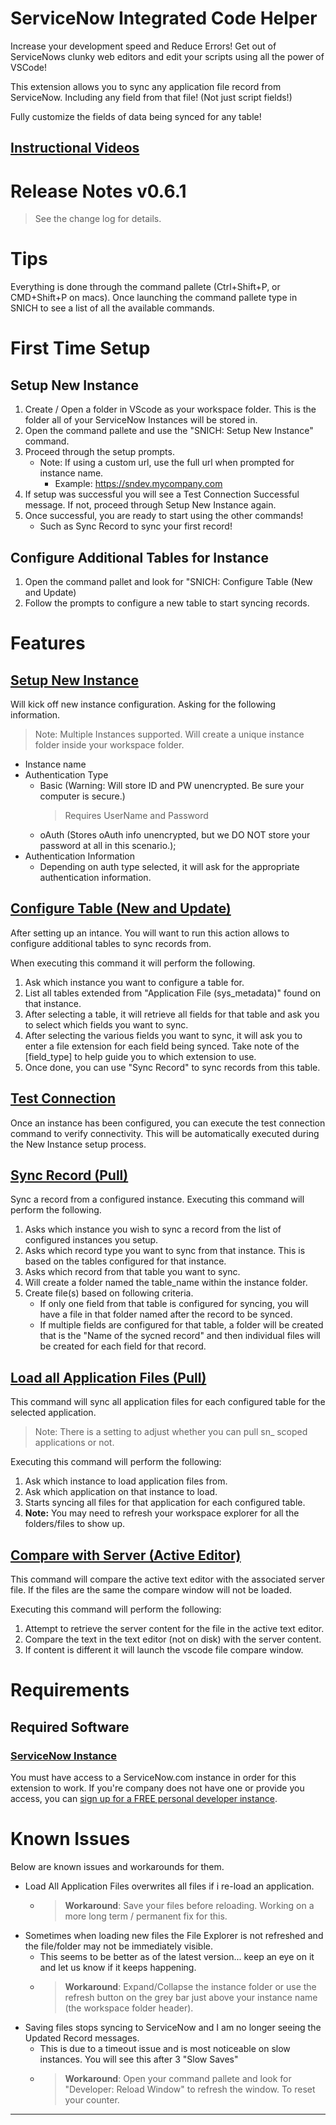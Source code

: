 # ServiceNow Integrated Code Helper
Increase your development speed and Reduce Errors! Get out of ServiceNows clunky web editors and edit your scripts using all the power of VSCode!

This extension allows you to sync any application file record from ServiceNow. Including any field from that file! (Not just script fields!)

Fully customize the fields of data being synced for any table!

## [Instructional Videos](https://www.youtube.com/playlist?list=PLp0BtdkD38PWd9PTib4OgRaTQ3SIQDE17)


# Release Notes v0.6.1
>See the change log for details.

# Tips
Everything is done through the command pallete (Ctrl+Shift+P, or CMD+Shift+P on macs). Once launching the command pallete type in SNICH to see a list of all the available commands. 

# First Time Setup
## Setup New Instance
1. Create / Open a folder in VScode as your workspace folder. This is the folder all of your ServiceNow Instances will be stored in. 
2. Open the command pallete and use the "SNICH: Setup New Instance" command. 
3. Proceed through the setup prompts.
    - Note: If using a custom url, use the full url when prompted for instance name.
        - Example: https://sndev.mycompany.com
4. If setup was successful you will see a Test Connection Successful message. If not, proceed through Setup New Instance again.
5. Once successful, you are ready to start using the other commands! 
    - Such as Sync Record to sync your first record! 

## Configure Additional Tables for Instance
1. Open the command pallet and look for "SNICH: Configure Table (New and Update)
2. Follow the prompts to configure a new table to start syncing records.

# Features

## [Setup New Instance]()
Will kick off new instance configuration. Asking for the following information.
>Note: Multiple Instances supported. Will create a unique instance folder inside your workspace folder.
- Instance name
- Authentication Type
    - Basic (Warning: Will store ID and PW unencrypted. Be sure your computer is secure.)
        > Requires UserName and Password
    - oAuth (Stores oAuth info unencrypted, but we DO NOT store your password at all in this scenario.);
- Authentication Information
    - Depending on auth type selected, it will ask for the appropriate authentication information.

## [Configure Table (New and Update)]()
After setting up an intance. You will want to run this action allows to configure additional tables to sync records from. 

When executing this command it will perform the following.
1. Ask which instance you want to configure a table for. 
2. List all tables extended from "Application File (sys_metadata)" found on that instance. 
3. After selecting a table, it will retrieve all fields for that table and ask you to select which fields you want to sync.
4. After selecting the various fields you want to sync, it will ask you to enter a file extension for each field being synced. Take note of the [field_type] to help guide you to which extension to use. 
5. Once done, you can use "Sync Record" to sync records from this table. 

## [Test Connection]()
Once an instance has been configured, you can execute the test connection command to verify connectivity. This will be automatically executed during the New Instance setup process. 

## [Sync Record (Pull)]()
Sync a record from a configured instance. Executing this command will perform the following.

1. Asks which instance you wish to sync a record from the list of configured instances you setup.
2. Asks which record type you want to sync from that instance. This is based on the tables configured for that instance. 
3. Asks which record from that table you want to sync. 
4. Will create a folder named the table_name within the instance folder. 
5. Create file(s) based on following criteria.
    - If only one field from that table is configured for syncing, you will have a file in that folder named after the record to be synced. 
    - If multiple fields are configured for that table, a folder will be created that is the "Name of the sycned record" and then individual files will be created for each field for that record. 

## [Load all Application Files (Pull)]()
This command will sync all application files for each configured table for the selected application. 
>Note: There is a setting to adjust whether you can pull sn_ scoped applications or not. 

Executing this command will perform the following:
1. Ask which instance to load application files from.
2. Ask which application on that instance to load. 
3. Starts syncing all files for that application for each configured table.
4. __Note:__ You may need to refresh your workspace explorer for all the folders/files to show up.

## [Compare with Server (Active Editor)]()
This command will compare the active text editor with the associated server file. If the files are the same the compare window will not be loaded. 

Executing this command will perform the following:
1. Attempt to retrieve the server content for the file in the active text editor. 
2. Compare the text in the text editor (not on disk) with the server content.
3. If content is different it will launch the vscode file compare window. 


# Requirements

## Required Software
### [ServiceNow Instance](https://www.servicenow.com)
You must have access to a ServiceNow.com instance in order for this extension to work. If you're company does not have one or provide you access, you can [sign up for a FREE personal developer instance](https://developer.service-now.com).


# Known Issues
Below are known issues and workarounds for them.

- Load All Application Files overwrites all files if i re-load an application.
    - >__Workaround__: Save your files before reloading. Working on a more long term / permanent fix for this.
- Sometimes when loading new files the File Explorer is not refreshed and the file/folder may not be immediately visible. 
    - This seems to be better as of the latest version... keep an eye on it and let us know if it keeps happening.
    - >__Workaround__: Expand/Collapse the instance folder or use the refresh button on the grey bar just above your instance name (the workspace folder header).
- Saving files stops syncing to ServiceNow and I am no longer seeing the Updated Record messages. 
    - This is due to a timeout issue and is most noticeable on slow instances. You will see this after 3 "Slow Saves"
    - >__Workaround__: Open your command pallete and look for "Developer: Reload Window" to refresh the window. To reset your counter. 

---------------------------------------------------------------------------------------------------